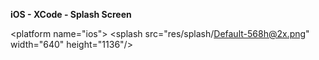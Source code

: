 ****iOS - XCode - Splash Screen****

\<platform name="ios">
\<splash src="res/splash/Default-568h@2x.png" width="640" height="1136"/>
<splash src="res/splash/Default-iOS7-568h@2x.png" width="640" height="1136"/>
<splash src="res/splash/Default-iOS7-Landscape.png" width="1024" height="768"/>
<splash src="res/splash/Default-iOS7-Landscape@2x.png" width="2048" height="1536"/>
<splash src="res/splash/Default-iOS7-Portrait.png" width="768" height="1024"/>
<splash src="res/splash/Default-iOS7-Portrait@2x.png" width="1536" height="2048"/>
<splash src="res/splash/Default-iOS7@2x.png" width="640" height="960"/>
<splash src="res/splash/Default-iOS8-667h@2x.png" width="750" height="1334"/>
<splash src="res/splash/Default-iOS8-736h@3x.png" width="1242" height="2208"/>
<splash src="res/splash/Default-iOS8-Landscape-736h@3x.png" width="2208" height="1242"/>
<splash src="res/splash/Default-Landscape.png" width="1024" height="748"/>
<splash src="res/splash/Default-Landscape@2x.png" width="2048" height="1496"/>
<splash src="res/splash/Default-Portrait.png" width="768" height="1004"/>
<splash src="res/splash/Default-Portrait@2x.png" width="1536" height="2008"/>
<splash src="res/splash/Default.png" width="320" height="480"/>
<splash src="res/splash/Default@2x.png" width="640" height="960"/>
<splash src="res/splash/Default-2436h.png" width="1125" height="2436"/>
<splash src="res/splash/Default-Landscape-2436h.png" width="2436" height="1125"/>
<splash src="res/splash/Default-667h.png.png" width="750" height="1334"/>
<splash src="res/splash/Default-736h.png.png" width="1242" height="2208"/>
<splash src="res/splash/Default@1x\~universal\~anyany.png" width="1366" height="1366"/>
<splash src="res/splash/Default@1x\~universal\~anycom.png" width="1366" height="375"/>
<splash src="res/splash/Default@1x\~universal\~comany.png" width="639" height="1366"/>
<splash src="res/splash/Default@1x\~universal\~comcom.png" width="667" height="375"/>
<splash src="res/splash/Default@1x\~iphone\~anyany.png" width="667" height="667"/>
<splash src="res/splash/Default@1x\~iphone\~anycom.png" width="667" height="375"/>
<splash src="res/splash/Default@1x\~iphone\~comany.png" width="667" height="667"/>
<splash src="res/splash/Default@1x\~iphone\~comcom.png" width="667" height="375"/>
<splash src="res/splash/Default@1x\~ipad\~anyany.png" width="1366" height="1366"/>
<splash src="res/splash/Default@1x\~ipad\~anycom.png" width="1366" height="639"/>
<splash src="res/splash/Default@1x\~ipad\~comany.png" width="639" height="1366"/>
<splash src="res/splash/Default@1x\~ipad\~comcom.png" width="639" height="639"/>
<splash src="res/splash/Default@2x\~universal\~anyany.png" width="2732" height="2732"/>
<splash src="res/splash/Default@2x\~universal\~anycom.png" width="2732" height="750"/>
<splash src="res/splash/Default@2x\~universal\~comany.png" width="1278" height="2732"/>
<splash src="res/splash/Default@2x\~universal\~comcom.png" width="1334" height="750"/>
<splash src="res/splash/Default@2x\~iphone\~anyany.png" width="1334" height="1334"/>
<splash src="res/splash/Default@2x\~iphone\~anycom.png" width="1334" height="750"/>
<splash src="res/splash/Default@2x\~iphone\~comany.png" width="750" height="1334"/>
<splash src="res/splash/Default@2x\~iphone\~comcom.png" width="1334" height="750"/>
<splash src="res/splash/Default@2x\~ipad\~anyany.png" width="2732" height="2732"/>
<splash src="res/splash/Default@2x\~ipad\~anycom.png" width="2732" height="1278"/>
<splash src="res/splash/Default@2x\~ipad\~comany.png" width="1278" height="2732"/>
<splash src="res/splash/Default@2x\~ipad\~comcom.png" width="1278" height="1278"/>
<splash src="res/splash/Default@3x\~universal\~anyany.png" width="2208" height="2208"/>
<splash src="res/splash/Default@3x\~universal\~anycom.png" width="2208" height="1242"/>
<splash src="res/splash/Default@3x\~universal\~comany.png" width="1242" height="2208"/>
<splash src="res/splash/Default@3x\~universal\~comcom.png" width="1242" height="1242"/>
<splash src="res/splash/Default@3x\~iphone\~anyany.png" width="2208" height="2208"/>
<splash src="res/splash/Default@3x\~iphone\~anycom.png" width="2208" height="1242"/>
<splash src="res/splash/Default@3x\~iphone\~comany.png" width="1242" height="2208"/>
<splash src="res/splash/Default@3x\~iphone\~comcom.png" width="1242" height="1242"/>
</platform>
